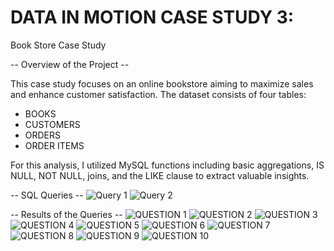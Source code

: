 # DATA IN MOTION CASE STUDY 3:
Book Store Case Study

-- Overview of the Project --

This case study focuses on an online bookstore aiming to maximize sales and enhance customer satisfaction. The dataset consists of four tables:

- BOOKS
- CUSTOMERS
- ORDERS
- ORDER ITEMS

For this analysis, I utilized MySQL functions including basic aggregations, IS NULL, NOT NULL, joins, and the LIKE clause to extract valuable insights.

-- SQL Queries --
![Query 1](https://github.com/JohnOyedijo/-Bookstore-SQL-Analysis-/assets/170008850/bb2c422a-f2e7-41af-bc9c-8b5aae14eaa8)
![Query 2](https://github.com/JohnOyedijo/-Bookstore-SQL-Analysis-/assets/170008850/f20abfd3-cfde-44a9-8901-953e59fd71bd)

-- Results of the Queries --
![QUESTION  1](https://github.com/JohnOyedijo/-Bookstore-SQL-Analysis-/assets/170008850/c093d237-4c21-42fa-b778-db9d66b0eaa9)
![QUESTION  2](https://github.com/JohnOyedijo/-Bookstore-SQL-Analysis-/assets/170008850/fce50057-eda9-4c89-a069-02f0b5df6b72)
![QUESTION  3](https://github.com/JohnOyedijo/-Bookstore-SQL-Analysis-/assets/170008850/7419130d-58ef-4ba7-9838-355ecdfcd6c4)
![QUESTION  4](https://github.com/JohnOyedijo/-Bookstore-SQL-Analysis-/assets/170008850/9cffcca2-1621-4fa4-896f-59279759e8e4)
![QUESTION  5](https://github.com/JohnOyedijo/-Bookstore-SQL-Analysis-/assets/170008850/1c6b1a0e-d3d2-49f3-940d-3b0e56f4f6bd)
![QUESTION 6](https://github.com/JohnOyedijo/-Bookstore-SQL-Analysis-/assets/170008850/af9d60be-d443-44a6-a310-7cb057f7eec8)
![QUESTION 7](https://github.com/JohnOyedijo/-Bookstore-SQL-Analysis-/assets/170008850/cdcbb905-3950-47ea-add6-24de9863d505)
![QUESTION 8](https://github.com/JohnOyedijo/-Bookstore-SQL-Analysis-/assets/170008850/686c6344-7dd8-4300-b023-ff95ed10b33a)
![QUESTION 9](https://github.com/JohnOyedijo/-Bookstore-SQL-Analysis-/assets/170008850/d408099d-808e-4285-b9a6-5cab3d353fc5)
![QUESTION 10](https://github.com/JohnOyedijo/-Bookstore-SQL-Analysis-/assets/170008850/82deb4e2-eb7c-42c1-a59b-cad7fd5cf66d)
